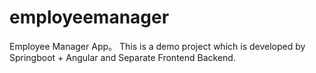 # employeemanager
Employee Manager App。
This is a demo project which is developed by Springboot + Angular and Separate Frontend Backend.
